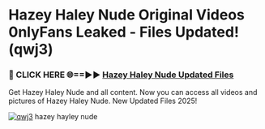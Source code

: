 # Hazey Haley Nude Original Videos 0nlyFans Leaked - Files Updated! (qwj3)

<h3>🔴 CLICK HERE 🌐==►► <a href="https://tinyurl.com/52m3yx9h" rel="nofollow">Hazey Haley Nude Updated Files</a></h3>

Get Hazey Haley Nude and all content. Now you can access all videos and pictures of Hazey Haley Nude. New Updated Files 2025!

[![qwj3](https://i.imgur.com/TnHtlc8.gif)](https://tinyurl.com/52m3yx9h)
hazey hayley nude